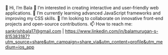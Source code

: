 👋 Hi, I’m Bala
👀 I’m interested in creating interactive and user-friendly web applications.
🌱 I’m currently learning advanced JavaScript frameworks and improving my CSS skills.
💞️ I’m looking to collaborate on innovative front-end projects and open-source contributions.
📫 How to reach me: sankrishbala17@gmail.com |  https://www.linkedin.com/in/balamurugan-s-815383187?utm_source=share&utm_campaign=share_via&utm_content=profile&utm_medium=ios_app 

<!---
sankrishbala/sankrishbala is a ✨ special ✨ repository because its `README.md` (this file) appears on your GitHub profile.
You can click the Preview link to take a look at your changes.
--->
